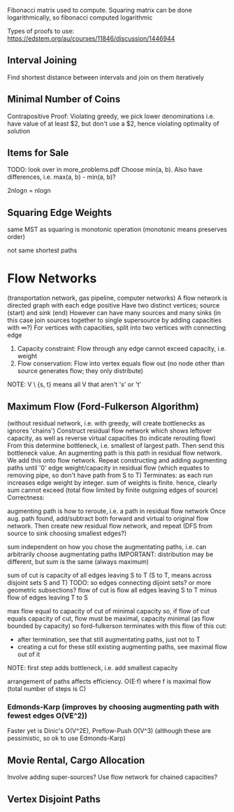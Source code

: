 <!-- SPDX-License-Identifier: zlib-acknowledgement -->
Fibonacci matrix used to compute.
Squaring matrix can be done logarithmically, so fibonacci computed logarithmic

Types of proofs to use:
https://edstem.org/au/courses/11846/discussion/1446944

## Interval Joining
Find shortest distance between intervals and join on them iteratively

## Minimal Number of Coins
Contrapositive Proof: Violating greedy, we pick lower denominations
i.e. have value of at least $2, but don't use a $2, hence violating optimality of solution

## Items for Sale
TODO: look over in more_problems.pdf
Choose min(a, b).
Also have differences, i.e. max(a, b) - min(a, b)? 

2nlogn = nlogn

## Squaring Edge Weights
same MST as squaring is monotonic operation (monotonic means preserves order)

not same shortest paths

# Flow Networks
(transportation network, gas pipeline, computer networks)
A flow network is directed graph with each edge positive
Have two distinct vertices; source (start) and sink (end) 
However can have many sources and many sinks (in this case join sources together to single supersource by adding capacities with ∞?)
For vertices with capacities, split into two vertices with connecting edge
1. Capacity constraint:
  Flow through any edge cannot exceed capacity, i.e. weight
2. Flow conservation:
  Flow into vertex equals flow out (no node other than source generates flow; they only distribute)

NOTE: V \ {s, t} means all V that aren't 's' or 't'

## Maximum Flow (Ford-Fulkerson Algorithm)
(without residual network, i.e. with greedy, will create bottlenecks as ignores 'chains')
Construct residual flow network which shows leftover capacity, as well as reverse virtual capacities (to indicate rerouting flow)
From this determine bottleneck, i.e. smallest of largest path. Then send this bottleneck value.
An augmenting path is this path in residual flow network. We add this onto flow network.
Repeat constructing and adding augmenting paths until '0' edge weight/capacity in residual flow (which equates to removing pipe, so don't have path from S to T)
Terminates: as each run increases edge weight by integer. sum of weights is finite. hence, clearly sum cannot exceed (total flow limited by finite outgoing edges of source) 
Correctness: 

augmenting path is how to reroute, i.e. a path in residual flow network
Once aug. path found, add/subtract both forward and virtual to original flow network.
Then create new residual flow network, and repeat (DFS from source to sink choosing smallest edges?)

sum independent on how you chose the augmentating paths, i.e. can arbitrarily choose augmentating paths
IMPORTANT: distribution may be different, but sum is the same (always maximum)

sum of cut is capacity of all edges leaving S to T (S to T, means across disjoint sets S and T)
TODO: so edges connecting dijoint sets? or more geometric subsections?
flow of cut is flow all edges leaving S to T minus flow of edges leaving T to S

max flow equal to capacity of cut of minimal capacity
so, if flow of cut equals capacity of cut, flow must be maximal, capacity minimal (as flow bounded by capacity)
so ford-fulkerson terminates with this flow of this cut:
  * after termination, see that still augmentating paths, just not to T
  * creating a cut for these still existing augmenting paths, see maximal flow out of it

NOTE: first step adds bottleneck, i.e. add smallest capacity  

arrangement of paths affects efficiency.
O(E·f) where f is maximal flow (total number of steps is C)
### Edmonds-Karp (improves by choosing augmenting path with fewest edges O(VE^2))
Faster yet is Dinic's O(V^2E), Preflow-Push O(V^3) (although these are pessimistic, so ok to use Edmonds-Karp)

## Movie Rental, Cargo Allocation
Involve adding super-sources?
Use flow network for chained capacities?


## Vertex Disjoint Paths

